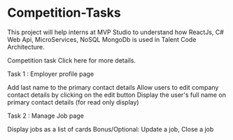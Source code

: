 # Competition-Tasks

This project will help interns at MVP Studio to understand how ReactJs, C# Web Api, MicroServices, NoSQL MongoDb is used in Talent Code Architecture.

Competition task
Click here for more details.

Task 1 : Employer profile page

Add last name to the primary contact details
Allow users to edit company contact details by clicking on the edit button
Display the user's full name on primary contact details (for read only display)


Task 2 : Manage Job page

Display jobs as a list of cards
Bonus/Optional: Update a job, Close a job

